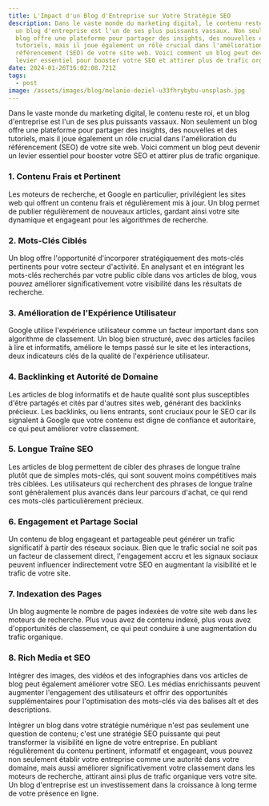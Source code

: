 ```yaml
---
title: L'Impact d'un Blog d'Entreprise sur Votre Stratégie SEO
description: Dans le vaste monde du marketing digital, le contenu reste roi, et
  un blog d'entreprise est l'un de ses plus puissants vassaux. Non seulement un
  blog offre une plateforme pour partager des insights, des nouvelles et des
  tutoriels, mais il joue également un rôle crucial dans l'amélioration du
  référencement (SEO) de votre site web. Voici comment un blog peut devenir un
  levier essentiel pour booster votre SEO et attirer plus de trafic organique.
date: 2024-01-26T16:02:08.721Z
tags:
  - post
image: /assets/images/blog/melanie-deziel-u33fhrybybu-unsplash.jpg
---
```

Dans le vaste monde du marketing digital, le contenu reste roi, et un blog d'entreprise est l'un de ses plus puissants vassaux. Non seulement un blog offre une plateforme pour partager des insights, des nouvelles et des tutoriels, mais il joue également un rôle crucial dans l'amélioration du référencement (SEO) de votre site web. Voici comment un blog peut devenir un levier essentiel pour booster votre SEO et attirer plus de trafic organique.

### 1. Contenu Frais et Pertinent

Les moteurs de recherche, et Google en particulier, privilégient les sites web qui offrent un contenu frais et régulièrement mis à jour. Un blog permet de publier régulièrement de nouveaux articles, gardant ainsi votre site dynamique et engageant pour les algorithmes de recherche.

### 2. Mots-Clés Ciblés

Un blog offre l'opportunité d'incorporer stratégiquement des mots-clés pertinents pour votre secteur d'activité. En analysant et en intégrant les mots-clés recherchés par votre public cible dans vos articles de blog, vous pouvez améliorer significativement votre visibilité dans les résultats de recherche.

### 3. Amélioration de l'Expérience Utilisateur

Google utilise l'expérience utilisateur comme un facteur important dans son algorithme de classement. Un blog bien structuré, avec des articles faciles à lire et informatifs, améliore le temps passé sur le site et les interactions, deux indicateurs clés de la qualité de l'expérience utilisateur.

### 4. Backlinking et Autorité de Domaine

Les articles de blog informatifs et de haute qualité sont plus susceptibles d'être partagés et cités par d'autres sites web, générant des backlinks précieux. Les backlinks, ou liens entrants, sont cruciaux pour le SEO car ils signalent à Google que votre contenu est digne de confiance et autoritaire, ce qui peut améliorer votre classement.

### 5. Longue Traîne SEO

Les articles de blog permettent de cibler des phrases de longue traîne plutôt que de simples mots-clés, qui sont souvent moins compétitives mais très ciblées. Les utilisateurs qui recherchent des phrases de longue traîne sont généralement plus avancés dans leur parcours d'achat, ce qui rend ces mots-clés particulièrement précieux.

### 6. Engagement et Partage Social

Un contenu de blog engageant et partageable peut générer un trafic significatif à partir des réseaux sociaux. Bien que le trafic social ne soit pas un facteur de classement direct, l'engagement accru et les signaux sociaux peuvent influencer indirectement votre SEO en augmentant la visibilité et le trafic de votre site.

### 7. Indexation des Pages

Un blog augmente le nombre de pages indexées de votre site web dans les moteurs de recherche. Plus vous avez de contenu indexé, plus vous avez d'opportunités de classement, ce qui peut conduire à une augmentation du trafic organique.

### 8. Rich Media et SEO

Intégrer des images, des vidéos et des infographies dans vos articles de blog peut également améliorer votre SEO. Les médias enrichissants peuvent augmenter l'engagement des utilisateurs et offrir des opportunités supplémentaires pour l'optimisation des mots-clés via des balises alt et des descriptions.



Intégrer un blog dans votre stratégie numérique n'est pas seulement une question de contenu; c'est une stratégie SEO puissante qui peut transformer la visibilité en ligne de votre entreprise. En publiant régulièrement du contenu pertinent, informatif et engageant, vous pouvez non seulement établir votre entreprise comme une autorité dans votre domaine, mais aussi améliorer significativement votre classement dans les moteurs de recherche, attirant ainsi plus de trafic organique vers votre site. Un blog d'entreprise est un investissement dans la croissance à long terme de votre présence en ligne.